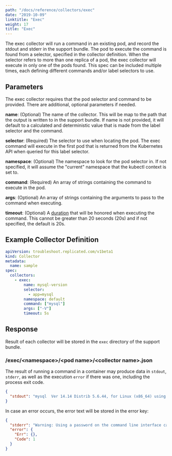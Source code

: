 ```yaml
---
path: "/docs/reference/collectors/exec"
date: "2019-10-09"
linktitle: "Exec"
weight: 17
title: "Exec"
---
```


The exec collector will run a command in an existing pod, and record the stdout and stderr in the support bundle. The pod to execute the command is found from a selector, specified in the collector definition. When the selector refers to more than one replica of a pod, the exec collector will execute in only one of the pods found. This spec can be included multiple times, each defining different commands and/or label selectors to use.

## Parameters

The exec collector requires that the pod selector and command to be provided. There are additional, optional parameters if needed.

**name**: (Optional) The name of the collector. This will be map to the path that the output is written to in the support bundle. If name is not provided, it will default to a calculated and deterministic value that is made from the label selector and the command.

**selector**: (Required) The selector to use when locating the pod. The exec command will execute in the first pod that is returned from the Kubernetes API when queried for this label selector.

**namespace**: (Optional) The namespace to look for the pod selector in. If not specified, it will assume the "current" namespace that the kubectl context is set to.

**command**: (Required) An array of strings containing the command to execute in the pod.

**args**: (Optional) An array of strings containing the arguments to pass to the command when executing.

**timeout**: (Optional) A [duration](https://golang.org/pkg/time/#Duration) that will be honored when executing the command. This cannot be greater than 20 seconds (20s) and if not specified, the default is 20s.

## Example Collector Definition

```yaml
apiVersion: troubleshoot.replicated.com/v1beta1
kind: Collector
metadata:
  name: sample
spec:
  collectors:
    - exec:
        name: mysql-version
        selector:
          - app=mysql
        namespace: default
        command: ["mysql"]
        args: ["-V"]
        timeout: 5s
```

## Response

Result of each collector will be stored in the `exec` directory of the support bundle.

### /exec/\<namespace\>/\<pod name\>/\<collector name\>.json

The result of running a command in a container may produce data in `stdout`, `stderr`, as well as the execution `error` if there was one, including the process exit code.

```json
{
  "stdout": "mysql  Ver 14.14 Distrib 5.6.44, for Linux (x86_64) using  EditLine wrapper\n"
}
```

In case an error occurs, the error text will be stored  in the error key:

```json
{
  "stderr": "Warning: Using a password on the command line interface can be insecure.\nERROR 1064 (42000) at line 1: You have an error in your SQL syntax; check the manual that corresponds to your MySQL server version for the right syntax to use near 'process list' at line 1\n",
  "error": {
    "Err": {},
    "Code": 1
  }
}
```


